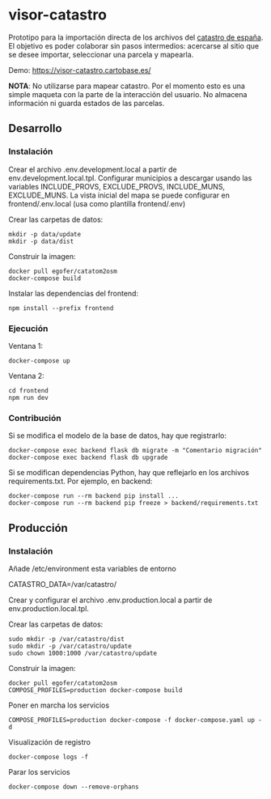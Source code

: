 # visor-catastro

Prototipo para la importación directa de los archivos del [catastro de españa](https://www1.sedecatastro.gob.es/). El objetivo es poder colaborar sin pasos intermedios: acercarse al sitio que se desee importar, seleccionar una parcela y mapearla.

Demo: https://visor-catastro.cartobase.es/

**NOTA**: No utilizarse para mapear catastro. Por el momento esto es una simple maqueta con la parte de la interacción del usuario. No almacena información ni guarda estados de las parcelas.

## Desarrollo

### Instalación

Crear el archivo .env.development.local a partir de env.development.local.tpl.
Configurar municipios a descargar usando las variables INCLUDE_PROVS, EXCLUDE_PROVS,
INCLUDE_MUNS, EXCLUDE_MUNS.
La vista inicial del mapa se puede configurar en frontend/.env.local (usa como
plantilla frontend/.env)

Crear las carpetas de datos:

    mkdir -p data/update
    mkdir -p data/dist

Construir la imagen:

    docker pull egofer/catatom2osm
    docker-compose build

Instalar las dependencias del frontend:

    npm install --prefix frontend

### Ejecución

Ventana 1:

    docker-compose up

Ventana 2:

    cd frontend
    npm run dev

### Contribución

Si se modifica el modelo de la base de datos, hay que registrarlo:

    docker-compose exec backend flask db migrate -m "Comentario migración"
    docker-compose exec backend flask db upgrade

Si se modifican dependencias Python, hay que reflejarlo en los archivos requirements.txt.
Por ejemplo, en backend:

    docker-compose run --rm backend pip install ...
    docker-compose run --rm backend pip freeze > backend/requirements.txt

## Producción

### Instalación

Añade /etc/environment esta variables de entorno

CATASTRO_DATA=/var/catastro/

Crear y configurar el archivo .env.production.local a partir de env.production.local.tpl.

Crear las carpetas de datos:

    sudo mkdir -p /var/catastro/dist
    sudo mkdir -p /var/catastro/update
    sudo chown 1000:1000 /var/catastro/update

Construir la imagen:

    docker pull egofer/catatom2osm
    COMPOSE_PROFILES=production docker-compose build

Poner en marcha los servicios

    COMPOSE_PROFILES=production docker-compose -f docker-compose.yaml up -d

Visualización de registro

    docker-compose logs -f

Parar los servicios

    docker-compose down --remove-orphans
